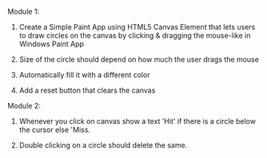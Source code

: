 Module 1:

1. Create a Simple Paint App using HTML5 Canvas Element that lets users to draw circles on the canvas by clicking & dragging the mouse-like in Windows Paint App

2. Size of the circle should depend on how much the user drags the mouse

3. Automatically fill it with a different color

4. Add a reset button that clears the canvas
   
Module 2:

1. Whenever you click on canvas show a text 'Hit' if there is a circle below the cursor else 'Miss.

2. Double clicking on a circle should delete the same.
